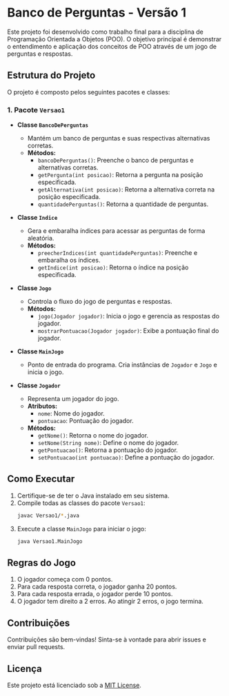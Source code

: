 # Banco de Perguntas - Versão 1

Este projeto foi desenvolvido como trabalho final para a disciplina de Programação Orientada a Objetos (POO). O objetivo principal é demonstrar o entendimento e aplicação dos conceitos de POO através de um jogo de perguntas e respostas.

## Estrutura do Projeto

O projeto é composto pelos seguintes pacotes e classes:

### 1. Pacote `Versao1`

- **Classe `BancoDePerguntas`**
  - Mantém um banco de perguntas e suas respectivas alternativas corretas.
  - **Métodos:**
    - `bancoDePerguntas()`: Preenche o banco de perguntas e alternativas corretas.
    - `getPergunta(int posicao)`: Retorna a pergunta na posição especificada.
    - `getAlternativa(int posicao)`: Retorna a alternativa correta na posição especificada.
    - `quantidadePerguntas()`: Retorna a quantidade de perguntas.

- **Classe `Indice`**
  - Gera e embaralha índices para acessar as perguntas de forma aleatória.
  - **Métodos:**
    - `preecherIndices(int quantidadePerguntas)`: Preenche e embaralha os índices.
    - `getIndice(int posicao)`: Retorna o índice na posição especificada.

- **Classe `Jogo`**
  - Controla o fluxo do jogo de perguntas e respostas.
  - **Métodos:**
    - `jogo(Jogador jogador)`: Inicia o jogo e gerencia as respostas do jogador.
    - `mostrarPontuacao(Jogador jogador)`: Exibe a pontuação final do jogador.

- **Classe `MainJogo`**
  - Ponto de entrada do programa. Cria instâncias de `Jogador` e `Jogo` e inicia o jogo.

- **Classe `Jogador`**
  - Representa um jogador do jogo.
  - **Atributos:**
    - `nome`: Nome do jogador.
    - `pontuacao`: Pontuação do jogador.
  - **Métodos:**
    - `getNome()`: Retorna o nome do jogador.
    - `setNome(String nome)`: Define o nome do jogador.
    - `getPontuacao()`: Retorna a pontuação do jogador.
    - `setPontuacao(int pontuacao)`: Define a pontuação do jogador.

## Como Executar

1. Certifique-se de ter o Java instalado em seu sistema.
2. Compile todas as classes do pacote `Versao1`:
    ```bash
    javac Versao1/*.java
    ```
3. Execute a classe `MainJogo` para iniciar o jogo:
    ```bash
    java Versao1.MainJogo
    ```

## Regras do Jogo

1. O jogador começa com 0 pontos.
2. Para cada resposta correta, o jogador ganha 20 pontos.
3. Para cada resposta errada, o jogador perde 10 pontos.
4. O jogador tem direito a 2 erros. Ao atingir 2 erros, o jogo termina.

## Contribuições

Contribuições são bem-vindas! Sinta-se à vontade para abrir issues e enviar pull requests.

## Licença

Este projeto está licenciado sob a [MIT License](LICENSE).
